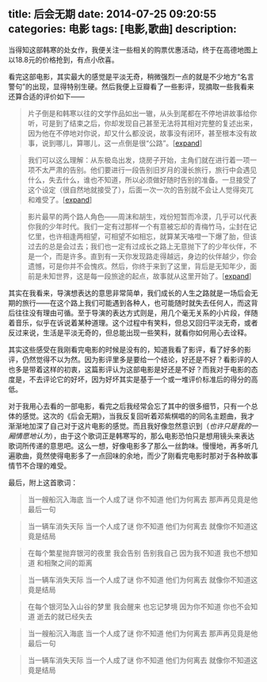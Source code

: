 title: 后会无期
date: 2014-07-25 09:20:55
categories: 电影
tags: [电影,歌曲]
description: 
---

当得知这部韩寒的处女作，我便关注一些相关的购票优惠活动，终于在高德地图上以18.8元的价格抢到，有点小欣喜。

看完这部电影，其实最大的感觉是平淡无奇，稍微强烈一点的就是不少地方“名言警句”的出现，显得特别生硬。然后我便上豆瓣看了一些影评，现摘取一些我看来还算合适的评价如下——

>片子倒是和韩寒以往的文学作品如出一辙，从头到尾都在不停地讲故事给你听，可是到了结束之后，你却发现自己甚至无法将其相对完整的复述出来，因为他在不停地对你说，却又什么都没说，故事没有闭环，甚至根本没有故事，说到哪儿，算哪儿，这一点倒是很“公路”。\[[expand](http://movie.douban.com/review/6754887/)\]

>我们可以这么理解：从东极岛出发，烧房子开始，主角们就在进行着一项一项不太严肃的告别。他们要进行一段告别旧岁月的漫长旅行，旅行中会遇见什么，失去什么，谁也不知道，所以必须做好随时告别的准备。一旦接受了这个设定（很自然地就接受了），后面一次一次的告别就不会让人觉得突兀和难受了。\[[expand](http://movie.douban.com/review/6757055/)\]

>影片最早的两个路人角色——周沫和胡生，戏份短暂而冷漠，几乎可以代表你我的少年时代。我们一定有过那样一个有意被忘却的青梅竹马，尘封在记忆里，也许相逢两相望，可相望不如相忘，就算某天咯噔一下爆了胎，但该过去的总是会过去；我们也一定有过成长之路上无意抛下了的少年伙伴，不是一个，而是许多。直到有一天你发现路走得越远，身边的伙伴越少，你会遗憾，可是你并不会愧疚。然后，你终于来到了这里，背后是无知年少，面前是未知世界，这是每一段旅途的起点，故事就从这里开始了。\[[expand](http://www.douban.com/note/378742510/)\]

其实在我看来，导演想表达的意思非常简单，<!--more-->我们成长的人生之路就是一场后会无期的旅行——在这个路上我们可能遇到各种人，也可能随时就失去任何人，而这背后往往没有理由可循。至于导演的表达方式则是，用几个毫无关系的小片段，伴随着音乐，似乎在诉说着某种道理。这个过程中有笑料，但总又回归平淡无奇，或者反过来说，生活是平淡无奇的，但总能出现一些笑料，就看你如何用心去诠释。

其实这些感受在我刚看完电影的时候是没有的，知道我看了影评，看了好多的影评，仍然觉得不以为然。因为影评里多是要给一个结论，好还是不好？看影评的人也多是带着这样的初衷，这篇影评认为这部电影是好还是不好？而我对于电影的态度是，不去评论它的好坏，因为好坏其实是基于一个或一堆评价标准后的得分的高低。

对于我用心去看的一部电影，看完之后我经常会忘了其中的很多细节，只有一个总体的感觉。这次的《后会无期》，当我反复回听着邓紫棋唱的的同名主题曲，我才渐渐地加深了自己对于这片电影的感觉。而且我好像忽然意识到（*也许只是我的一厢情愿地认为*），由于这个歌词正是韩寒写的，那么电影恐怕只是想用镜头来表达歌词所传递的意思吧。这么一想，好像电影多了那么一丝韵味。慢慢地，再多听几遍歌曲，竟然使得电影多了一点回味的余地，而少了刚看完电影时那对于各种故事情节不合理的难受。

最后，附上这首歌词：
>当一艘船沉入海底
当一个人成了谜
你不知道
他们为何离去
那声再见竟是他最后一句
 
>当一辆车消失天际
当一个人成了谜
你不知道
他们为何离去
就像你不知道这竟是结局
 
>在每个繁星抛弃银河的夜里
我会告别 告别我自己
因为我不知道 我也不想知道
和相聚之间的距离
 
>当一辆车消失天际
当一个人成了谜
你不知道
他们为何离去
就像你不知道这竟是结局
 
>在每个银河坠入山谷的梦里
我会醒来 也忘记梦境
因为你不知道 你也不会知道
逝去的就已经失去
 
>当一艘船沉入海底
当一个人成了谜
你不知道
他们为何离去
那声再见竟是他最后一句
 
>当一辆车消失天际
当一个人成了谜
你不知道
他们为何离去
就像你不知道这竟是结局